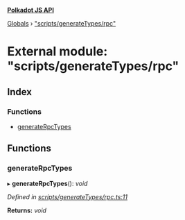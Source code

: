 **[Polkadot JS API](../README.md)**

[Globals](../globals.md) › [&quot;scripts/generateTypes/rpc&quot;](_scripts_generatetypes_rpc_.md)

# External module: "scripts/generateTypes/rpc"

## Index

### Functions

* [generateRpcTypes](_scripts_generatetypes_rpc_.md#generaterpctypes)

## Functions

###  generateRpcTypes

▸ **generateRpcTypes**(): *void*

*Defined in [scripts/generateTypes/rpc.ts:11](https://github.com/polkadot-js/api/blob/68a3b18/packages/types/src/scripts/generateTypes/rpc.ts#L11)*

**Returns:** *void*